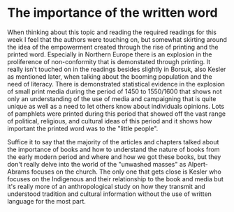 # The importance of the written word

When thinking about this topic and reading the required readings for this week I feel that the authors were touching on, but somewhat skirting around the idea of the empowerment created through the rise of printing and the printed word. Especially in Northern Europe there is an explosion in the proliference of non-conformity that is demonstated through printing. It really isn't touched on in the readings besides slightly in Borsuk, also Kesler as mentioned later, when talking about the booming population and the need of literacy. There is demonstrated statistical evidence in the explosion of small print media during the period of 1450 to 1550/1600 that shows not only an understanding of the use of media and campaigning that is quite unique as well as a need to let others know about individuals opinions. Lots of pamphlets were printed during this period that showed off the vast range of political, religious, and cultural ideas of this period and it shows how important the printed word was to the "little people".

Suffice it to say that the majority of the articles and chapters talked about the importance of books and how to understand the nature of books from the early modern period and where and how we got these books, but they don't really delve into the world of the "unwashed masses" as Alpert-Abrams focuses on the church. The only one that gets close is Kesler who focuses on the Indigenous and their relationship to the book and media  but it's really more of an anthropological study on how they transmit and understood tradition and cultural information without the use of written language for the most part.